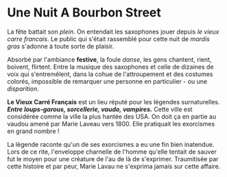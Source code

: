 # Une Nuit A Bourbon Street

La fête battait son _plein_.
On entendait les saxophones jouer depuis _le vieux carre francais_.
Le public qui s'était rassemblé pour cette nuit de _mardis gras_ s'adonne à toute sorte de plaisir.

Absorbé par l'ambiance **festive**, la foule _danse_, les gens chantent, rient, boivent, flirtent. Entre la musique des saxophones et celle de dizaines de voix qui s'entremêlent, dans la cohue de l'attroupement et des costumes colorés, impossible de remarquer une personne en particulier - ou une _disparition_.

**Le Vieux Carré Français** est un lieu réputé pour les légendes surnaturelles. **_Entre loups-garous, sorcellerie, vaudo, vampires._** Cette ville est considérée comme la ville la plus hantée des USA. On doit ça en partie au vaudou amené par Marie Laveau vers 1800. Elle pratiquait les exorcismes en grand nombre !

La légende raconte qu'un de ses exorcismes a eu une fin bien inatendue. Lors de ce rite, l'enveloppe charnelle de l'homme qu'elle tentait de sauver fut le moyen pour une créature de l'au de là de s'exprimer. Traumitisée par cette histoire et par peur, Marie Lavau ne s'exprima jamais sur cette affaire.
